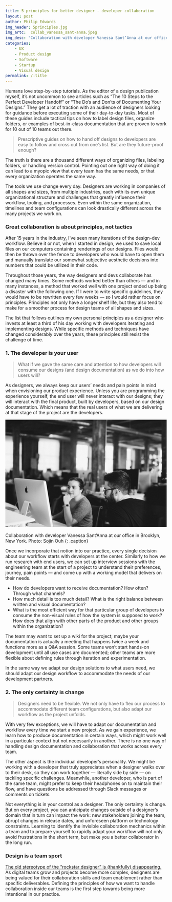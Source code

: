 ```yaml
---
title: 5 principles for better designer - developer collaboration
layout: post
author: Philip Edwards
img_header: 5principles.jpg
img_artc:  collab_vanessa_sant-anna.jpeg
img_desc: "Collaboration with developer Vanessa Sant’Anna at our office in Brooklyn, New York. Photo: Sojin Ouh"
categories:
    - UX
    - Product design
    - Software
    - Startup
    - Visual design
permalink: /:title
---
```


Humans love step-by-step tutorials. As the editor of a design publication myself, it’s not uncommon to see articles such as “The 10 Steps to the Perfect Developer Handoff” or “The Do’s and Don’ts of Documenting Your Designs.” They get a lot of traction with an audience of designers looking for guidance before executing some of their day-to-day tasks. Most of these guides include tactical tips on how to label design files, organize folders, or examples of best-in-class documentation that are proven to work for 10 out of 10 teams out there.

> Prescriptive guides on how to hand off designs to developers are easy to follow and cross out from one’s list. But are they future-proof enough?

The truth is there are a thousand different ways of organizing files, labeling folders, or handling version control. Pointing out one right way of doing it can lead to a myopic view that every team has the same needs, or that every organization operates the same way.

The tools we use change every day. Designers are working in companies of all shapes and sizes, from multiple industries, each with its own unique organizational structure and challenges that greatly influence their workflow, tooling, and processes. Even within the same organization, timelines and team configurations can look drastically different across the many projects we work on.

### Great collaboration is about principles, not tactics

After 15 years in the industry, I’ve seen many iterations of the design-dev workflow. Believe it or not, when I started in design, we used to save local files on our computers containing renderings of our designs. Files would then be thrown over the fence to developers who would have to open them and manually translate our somewhat subjective aesthetic decisions into numbers that could be utilized in their code.

Throughout those years, the way designers and devs collaborate has changed many times. Some methods worked better than others — and in many instances, a method that worked well with one project ended up being a disaster with the following one. If I were to write specific guidelines, they would have to be rewritten every few weeks — so I would rather focus on principles. Principles not only have a longer shelf life, but they also tend to make for a smoother process for design teams of all shapes and sizes.

The list that follows outlines my own personal principles as a designer who invests at least a third of his day working with developers iterating and implementing designs. While specific methods and techniques have changed considerably over the years, these principles still resist the challenge of time.

### 1. The developer is your user

> What if we gave the same care and attention to how developers will consume our designs (and design documentation) as we do into how users will?

As designers, we always keep our users’ needs and pain points in mind when envisioning our product experience. Unless you are programming the experience yourself, the end user will never interact with our designs; they will interact with the final product, built by developers, based on our design documentation. Which means that the real users of what we are delivering at that stage of the project are the developers.

![Collaboration with developer Vanessa Sant’Anna at our office in Brooklyn, New York. Photo: Sojin Ouh](assets/img/philipedwards/collab_vanessa_sant-anna.jpeg)

Collaboration with developer Vanessa Sant’Anna at our office in Brooklyn, New York. Photo: Sojin Ouh
{: .caption}

Once we incorporate that notion into our practice, every single decision about our workflow starts with developers at the center. Similarly to how we run research with end users, we can set up interview sessions with the engineering team at the start of a project to understand their preferences, journey, pain points — and come up with a working model that delivers on their needs.

- How do developers want to receive documentation? How often? Through what channels?
- How much detail is too much detail? What is the right balance between written and visual documentation?
- What is the most efficient way for that particular group of developers to consume the non-visual rules of how the system is supposed to work? How does that align with other parts of the product and other groups within the organization?

The team may want to set up a wiki for the project; maybe your documentation is actually a meeting that happens twice a week and functions more as a Q&A session. Some teams won’t start hands-on development until all use cases are documented; other teams are more flexible about defining rules through iteration and experimentation.

In the same way we adapt our design solutions to what users need, we should adapt our design workflow to accommodate the needs of our development partners.

### 2. The only certainty is change

> Designers need to be flexible. We not only have to flex our process to accommodate different team configurations, but also adapt our workflow as the project unfolds.

With very few exceptions, we will have to adapt our documentation and workflow every time we start a new project. As we gain experience, we learn how to produce documentation in certain ways, which might work well in a particular context but not necessarily in another. There is no one way of handling design documentation and collaboration that works across every team.

The other aspect is the individual developer’s personality. We might be working with a developer that truly appreciates when a designer walks over to their desk, so they can work together — literally side by side — on tackling specific challenges. Meanwhile, another developer, who is part of the same team, might prefer to keep their headphones on to maintain their flow, and have questions be addressed through Slack messages or comments on tickets.

Not everything is in your control as a designer. The only certainty is change. But on every project, you can anticipate changes outside of a designer’s domain that in turn can impact the work: new stakeholders joining the team, abrupt changes in release dates, and unforeseen platform or technology constraints. Learning to identify the invisible collaboration mechanics within a team and to prepare yourself to rapidly adapt your workflow will not only avoid frustrations in the short term, but make you a better collaborator in the long run.

### Design is a team sport

[The old stereotype of the “rockstar designer” is (thankfully) disappearing.](https://uxdesign.cc/design-as-a-team-sport-a08407beffdd) As digital teams grow and projects become more complex, designers are being valued for their collaboration skills and team enablement rather than specific deliverables. Defining the principles of how we want to handle collaboration inside our teams is the first step towards being more intentional in our practice.